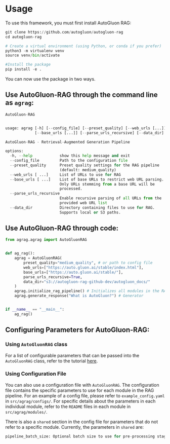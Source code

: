 # Usage

To use this framework, you must first install AutoGluon RAG:
```python
git clone https://github.com/autogluon/autogluon-rag
cd autogluon-rag

# Create a virtual environment (using Python, or conda if you prefer)
python3 -m virtualenv venv
source venv/bin/activate

#Install the package
pip install -e .
```
You can now use the package in two ways. 

## Use AutoGluon-RAG through the command line as `agrag`:

```python
AutoGluon-RAG


usage: agrag [-h] [--config_file] [--preset_quality] [--web_urls [...]]
             [--base_urls [...]] [--parse_urls_recursive] [--data_dir]

AutoGluon-RAG - Retrieval-Augmented Generation Pipeline

options:
  -h, --help            show this help message and exit
  --config_file         Path to the configuration file
  --preset_quality      Preset quality settings for the RAG pipeline
                        (default: medium_quality)
  --web_urls [ ...]     List of URLs to use for RAG
  --base_urls [ ...]    List of base URLs to restrict web URL parsing.
                        Only URLs stemming from a base URL will be
                        processed.
  --parse_urls_recursive
                        Enable recursive parsing of all URLs from the
                        provided web URL list
  --data_dir            Directory containing files to use for RAG.
                        Supports local or S3 paths.
```

## Use AutoGluon-RAG through code:
```python
from agrag.agrag import AutoGluonRAG


def ag_rag():
    agrag = AutoGluonRAG(
        preset_quality="medium_quality", # or path to config file
        web_urls=["https://auto.gluon.ai/stable/index.html"],
        base_urls=["https://auto.gluon.ai/stable/"],
        parse_urls_recursive=True,
        data_dir="s3://autogluon-rag-github-dev/autogluon_docs/"
    )
    agrag.initialize_rag_pipeline() # Initializes all modules in the RAG pipeline
    agrag.generate_response("What is AutoGluon?") # Generator


if __name__ == "__main__":
    ag_rag()
```

## Configuring Parameters for AutoGluon-RAG:

### Using `AutoGluonRAG` class
For a list of configurable parameters that can be passed into the `AutoGluonRAG` class, refer to the tutorial [here](general/code_parameters.md). 

### Using Configuration File
You can also use a configuration file with `AutoGluonRAG`.
The configuration file contains the specific parameters to use for each module in the RAG pipeline. For an example of a config file, please refer to `example_config.yaml` in `src/agrag/configs/`. For specific details about the parameters in each individual module, refer to the `README` files in each module in `src/agrag/modules/`.

There is also a `shared` section in the config file for parameters that do not refer to a specific module. Currently, the parameters in `shared` are: 
```python
pipeline_batch_size: Optional batch size to use for pre-processing stage (Data Processing, Embedding, Vector DB Module). This represents the number of files in each batch. The default value is 20.
```
